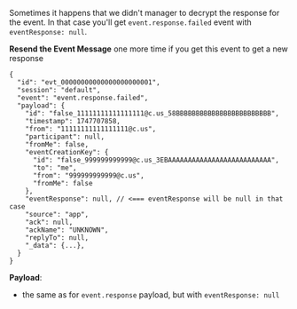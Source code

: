 Sometimes it happens that we didn't manager to decrypt the response for the event.
In that case you'll get `event.response.failed` event with `eventResponse: null`.

**Resend the Event Message** one more time if you get this event to get a new response

```jsonc { title="event.response.failed" }
{
  "id": "evt_00000000000000000000001",
  "session": "default",
  "event": "event.response.failed",
  "payload": {
    "id": "false_11111111111111111@c.us_58BBBBBBBBBBBBBBBBBBBBBBBB",
    "timestamp": 1747707858,
    "from": "11111111111111111@c.us",
    "participant": null,
    "fromMe": false,
    "eventCreationKey": {
      "id": "false_999999999999@c.us_3EBAAAAAAAAAAAAAAAAAAAAAAAAAA",
      "to": "me",
      "from": "999999999999@c.us",
      "fromMe": false
    },
    "eventResponse": null, // <=== eventResponse will be null in that case
    "source": "app",
    "ack": null,
    "ackName": "UNKNOWN",
    "replyTo": null,
    "_data": {...},
  }
}
```


**Payload**:
- the same as for `event.response` payload, but with `eventResponse: null`